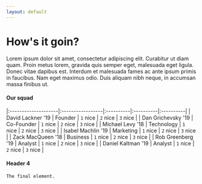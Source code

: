```yaml
---
layout: default
---
```


# [](#header-1)How's it goin?

Lorem ipsum dolor sit amet, consectetur adipiscing elit. Curabitur ut diam quam. Proin metus lorem, gravida quis semper eget, malesuada eget ligula. Donec vitae dapibus est. Interdum et malesuada fames ac ante ipsum primis in faucibus. Nam eget maximus odio. Duis aliquam nibh neque, in accumsan massa finibus ut.

#### [](#header-4)Our squad

|:--------------------|:-----------------|:----------|:----------|:----------|
| David Lackner  '19  | Founder          | `1` nice  | `2` nice  | `3` nice  |
| Dan Grichevsky '19  | Co-Founder       | `1` nice  | `2` nice  | `3` nice  |
| Michael Levy   '18  | Technology       | `1` nice  | `2` nice  | `3` nice  |
| Isabel Machlin '19  | Marketing        | `1` nice  | `2` nice  | `3` nice  |
| Zack MacQueen  '18  | Business         | `1` nice  | `2` nice  | `3` nice  |
| Rob Greenberg  '19  | Analyst          | `1` nice  | `2` nice  | `3` nice  |
| Daniel Kaltman '19  | Analyst          | `1` nice  | `2` nice  | `3` nice  |

#### [](#header-4)Header 4

```
The final element.
```
